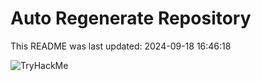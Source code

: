# Auto Regenerate Repository

This README was last updated: 2024-09-18 16:46:18

 ![TryHackMe](https://tryhackme.com/badge/533634)